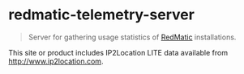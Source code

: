 # redmatic-telemetry-server

> Server for gathering usage statistics of [RedMatic](https://github.com/rdmtc/redmatic) installations.


This site or product includes IP2Location LITE data available from http://www.ip2location.com.
